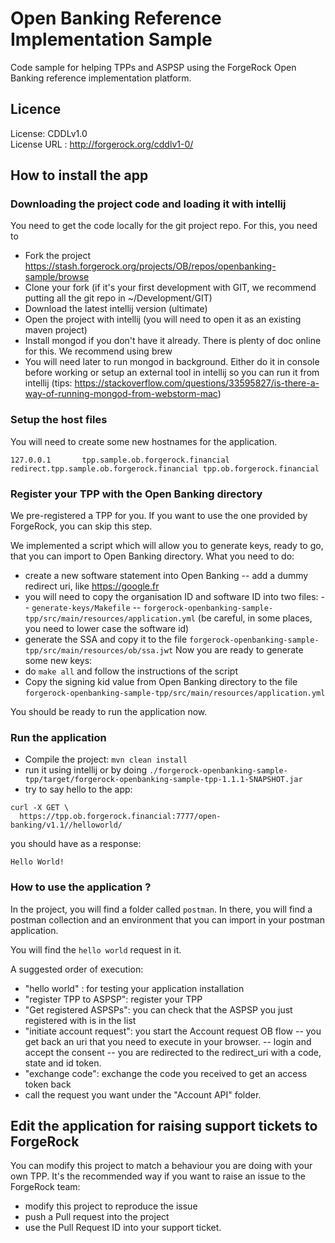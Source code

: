 <!--
 * The contents of this file are subject to the terms of the Common Development and
 * Distribution License (the License). You may not use this file except in compliance with the
 * License.
 *
 * You can obtain a copy of the License at legal/CDDLv1.0.txt. See the License for the
 * specific language governing permission and limitations under the License.
 *
 * When distributing Covered Software, include this CDDL Header Notice in each file and include
 * the License file at legal/CDDLv1.0.txt. If applicable, add the following below the CDDL
 * Header, with the fields enclosed by brackets [] replaced by your own identifying
 * information: "Portions copyright [year] [name of copyright owner]".
 *
 * Copyright 2018 ForgeRock AS.
-->
# Open Banking Reference Implementation Sample

Code sample for helping TPPs and ASPSP using the ForgeRock Open Banking reference implementation platform.

## Licence
License:	CDDLv1.0 \
License URL	: http://forgerock.org/cddlv1-0/


## How to install the app


### Downloading the project code and loading it with intellij

You need to get the code locally for the git project repo. For this, you need to

- Fork the project https://stash.forgerock.org/projects/OB/repos/openbanking-sample/browse
- Clone your fork (if it's your first development with GIT, we recommend putting all the git repo in ~/Development/GIT)
- Download the latest intellij version (ultimate)
- Open the project with intellij (you will need to open it as an existing maven project)
- Install mongod if you don't have it already. There is plenty of doc online for this. We recommend using brew
- You will need later to run mongod in background. Either do it in console before working or setup an external tool 
in intellij so you can run it from intellij (tips: https://stackoverflow.com/questions/33595827/is-there-a-way-of-running-mongod-from-webstorm-mac)


### Setup the host files

You will need to create some new hostnames for the application.

```$xslt
127.0.0.1		tpp.sample.ob.forgerock.financial redirect.tpp.sample.ob.forgerock.financial tpp.ob.forgerock.financial
```

### Register your TPP with the Open Banking directory

We pre-registered a TPP for you. If you want to use the one provided by ForgeRock, you can skip this step.

We implemented a script which will allow you to generate keys, ready to go, that you can import to Open Banking directory.
What you need to do:
- create a new software statement into Open Banking
-- add a dummy redirect uri, like https://google.fr
- you will need to copy the organisation ID and software ID into two files:
-- `generate-keys/Makefile`
-- `forgerock-openbanking-sample-tpp/src/main/resources/application.yml` (be careful, in some places, you need to lower case the software id)
- generate the SSA and copy it to the file `forgerock-openbanking-sample-tpp/src/main/resources/ob/ssa.jwt`
Now you are ready to generate some new keys:
- do `make all` and follow the instructions of the script
- Copy the signing kid value from Open Banking directory to the file `forgerock-openbanking-sample-tpp/src/main/resources/application.yml`

You should be ready to run the application now.

### Run the application

- Compile the project: `mvn clean install`
- run it using intellij or by doing `./forgerock-openbanking-sample-tpp/target/forgerock-openbanking-sample-tpp-1.1.1-SNAPSHOT.jar`
- try to say hello to the app:

```$xslt
curl -X GET \
  https://tpp.ob.forgerock.financial:7777/open-banking/v1.1//helloworld/ 
```

you should have as a response:

```$xslt
Hello World!
```

### How to use the application ?

In the project, you will find a folder called `postman`. In there, you will find a postman collection and an environment that you can import in your postman application.

You will find the `hello world` request in it.

A suggested order of execution:
- "hello world" : for testing your application installation
- "register TPP to ASPSP": register your TPP
- "Get registered ASPSPs": you can check that the ASPSP you just registered with is in the list
- "initiate account request": you start the Account request OB flow
-- you get back an uri that you need to execute in your browser.
-- login and accept the consent
-- you are redirected to the redirect_uri with a code, state and id token.
- "exchange code": exchange the code you received to get an access token back
- call the request you want under the "Account API" folder.

## Edit the application for raising support tickets to ForgeRock

You can modify this project to match a behaviour you are doing with your own TPP. 
It's the recommended way if you want to raise an issue to the ForgeRock team:
- modify this project to reproduce the issue
- push a Pull request into the project
- use the Pull Request ID into your support ticket.
